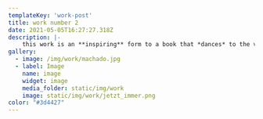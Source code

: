 ```yaml
---
templateKey: 'work-post'
title: work number 2
date: 2021-05-05T16:27:27.318Z
description: |-
    this work is an **inspiring** form to a book that *dances* to the voice of home
gallery:
  - image: /img/work/machado.jpg
  - label: Image
    name: image
    widget: image
    media_folder: static/img/work
    image: static/img/work/jetzt_immer.png
color: "#3d4427"
---
```

